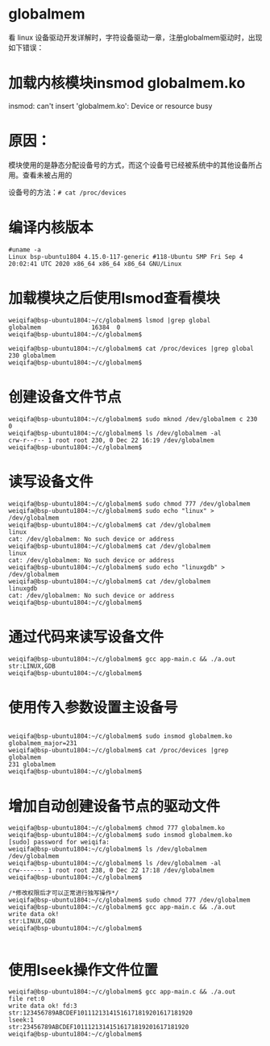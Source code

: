 # globalmem

看 linux 设备驱动开发详解时，字符设备驱动一章，注册globalmem驱动时，出现如下错误：

# 加载内核模块insmod globalmem.ko
insmod: can't insert 'globalmem.ko': Device or resource busy
 

# 原因：

模块使用的是静态分配设备号的方式，而这个设备号已经被系统中的其他设备所占用。查看未被占用的

设备号的方法：`# cat /proc/devices`

# 编译内核版本
```
#uname -a
Linux bsp-ubuntu1804 4.15.0-117-generic #118-Ubuntu SMP Fri Sep 4 20:02:41 UTC 2020 x86_64 x86_64 x86_64 GNU/Linux

```

# 加载模块之后使用lsmod查看模块
```
weiqifa@bsp-ubuntu1804:~/c/globalmem$ lsmod |grep global
globalmem              16384  0
weiqifa@bsp-ubuntu1804:~/c/globalmem$

weiqifa@bsp-ubuntu1804:~/c/globalmem$ cat /proc/devices |grep global
230 globalmem
weiqifa@bsp-ubuntu1804:~/c/globalmem$
```

# 创建设备文件节点
```
weiqifa@bsp-ubuntu1804:~/c/globalmem$ sudo mknod /dev/globalmem c 230 0
weiqifa@bsp-ubuntu1804:~/c/globalmem$ ls /dev/globalmem -al
crw-r--r-- 1 root root 230, 0 Dec 22 16:19 /dev/globalmem
weiqifa@bsp-ubuntu1804:~/c/globalmem$
```

# 读写设备文件
```
weiqifa@bsp-ubuntu1804:~/c/globalmem$ sudo chmod 777 /dev/globalmem
weiqifa@bsp-ubuntu1804:~/c/globalmem$ sudo echo "linux" > /dev/globalmem
weiqifa@bsp-ubuntu1804:~/c/globalmem$ cat /dev/globalmem
linux
cat: /dev/globalmem: No such device or address
weiqifa@bsp-ubuntu1804:~/c/globalmem$ cat /dev/globalmem
linux
cat: /dev/globalmem: No such device or address
weiqifa@bsp-ubuntu1804:~/c/globalmem$ sudo echo "linuxgdb" > /dev/globalmem
weiqifa@bsp-ubuntu1804:~/c/globalmem$ cat /dev/globalmem
linuxgdb
cat: /dev/globalmem: No such device or address
weiqifa@bsp-ubuntu1804:~/c/globalmem$
```

# 通过代码来读写设备文件
```
weiqifa@bsp-ubuntu1804:~/c/globalmem$ gcc app-main.c && ./a.out
str:LINUX,GDB
weiqifa@bsp-ubuntu1804:~/c/globalmem$
```

# 使用传入参数设置主设备号
```

weiqifa@bsp-ubuntu1804:~/c/globalmem$ sudo insmod globalmem.ko globalmem_major=231
weiqifa@bsp-ubuntu1804:~/c/globalmem$ cat /proc/devices |grep globalmem
231 globalmem
weiqifa@bsp-ubuntu1804:~/c/globalmem$

```

# 增加自动创建设备节点的驱动文件
```
weiqifa@bsp-ubuntu1804:~/c/globalmem$ chmod 777 globalmem.ko
weiqifa@bsp-ubuntu1804:~/c/globalmem$ sudo insmod globalmem.ko
[sudo] password for weiqifa:
weiqifa@bsp-ubuntu1804:~/c/globalmem$ ls /dev/globalmem
/dev/globalmem
weiqifa@bsp-ubuntu1804:~/c/globalmem$ ls /dev/globalmem -al
crw------- 1 root root 238, 0 Dec 22 17:18 /dev/globalmem
weiqifa@bsp-ubuntu1804:~/c/globalmem$

/*修改权限后才可以正常进行独写操作*/
weiqifa@bsp-ubuntu1804:~/c/globalmem$ sudo chmod 777 /dev/globalmem
weiqifa@bsp-ubuntu1804:~/c/globalmem$ gcc app-main.c && ./a.out
write data ok!
str:LINUX,GDB
weiqifa@bsp-ubuntu1804:~/c/globalmem$


```

# 使用lseek操作文件位置
```
weiqifa@bsp-ubuntu1804:~/c/globalmem$ gcc app-main.c && ./a.out
file ret:0
write data ok! fd:3
str:123456789ABCDEF10111213141516171819201617181920
lseek:1
str:23456789ABCDEF10111213141516171819201617181920
weiqifa@bsp-ubuntu1804:~/c/globalmem$

```
